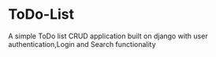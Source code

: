 # ToDo-List
A simple ToDo list CRUD application built on django with user authentication,Login and Search functionality
